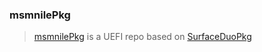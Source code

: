 ### msmnilePkg
> [msmnilePkg](https://github.com/woa-msmnile/msmnilePkg) is a UEFI repo based on [SurfaceDuoPkg](https://github.com/WOA-Project/SurfaceDuoPkg)